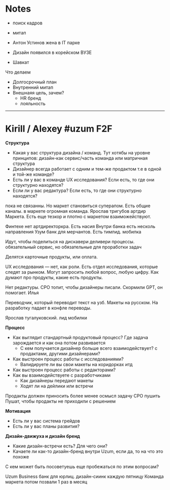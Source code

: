 # Notes
- поиск кадров 
- митап
- Антон Устинов жена в IT парке
- Дизайн появился в корейском ВУЗЕ

- Шавкат 

Что делаем

- Долгосрочный план
- Внутренний митап 
- Внешнаяя цель, зачем? 
	- HR бренд
	- лояльность


---
# Kirill / Alexey #uzum F2F 


**Структура**
- Какая у вас структура дизайна / команд. Тут хотябы на уровне принципов: дизайн-как сервис/часть команда или матричная структура
- Дизайнер всегда работает с одним и тем-же продактом т.е в одной и той-же команде?
- Есть ли у вас в команде UX исследования? Если есть, то где они структурно находятся?
- Если ли у вас редактура? Если есть, то где они структурно находятся?



пока не связанны. Но маркет становиться суперапом. Есть общие каналы. 
в маркете огромная команда. 
Ярослав тригубов артдир Маркета. 
Есть еще тезкор и плотно с маркетом взаиможействуют. 

Финтехе нет артдиректоркра. 
Есть насия
Внутри банка есть несколь направления 
Узум банк для мерчантов. Есть тимлид.
мобилка 

Идут, чтобы поделиться на дискавери деливери процессы. 
обязательный сервис, но обязательные для проработки задач 

Делятся карточные продукты, или оплата. 

UX исследования — нет, как роли. Есть отдел исследования, которые следят за рынком. Могут запросить любой вопрос, любую цифру. Как думают про продукты, какие есть продукты. 

Нет редактуры. CPO топит, чтобы дизайнеры писали. Скормили GPT, он помогает. 
Илья 

Переводчик, который переводит текст на узб. 
Макеты на русском. 
На разработку падает в конфле переводы. 

Ярослав тугалуковский. лид мобилки 





**Процесс**
- Как выглядит стандартный продуктовый процесс? Где задача зарождается и как она потом развивается
	- С кем получается дизайнер больше всего взаимодействует? с продактами, другими дизайнерами?
- Как выстроен процесс работы с исследованиями?
	- Валидируете ли вы свои макеты на коридорках итд
- Как выстроен процесс работы с редакторами? 
- Как вы взаимодействуете с разработчиками
	- Как дизайнеры передают макеты
	- Ходят ли на дейлики или встречи


Продакты должен приносить более менее осмысл задачу
CPO пушить
Пушат, чтобы продакты не приходили с решением


**Мотивация**
- Есть ли у вас система грейдов
- Есть ли у вас планы развития?

**Дизайн-движуха и дизайн бренд**
- Какие дизайн-встречи есть? Для чего они?
- Качаете ли как-то дизайн-бренд внутри Uzum, если да, то на что это похоже

С кем может быть посоветуешь еще пробежаться по этим вопросам?


Uzum Business банк для юрлиц. 
дизайн-сиинк каждую пятницу
Команда маркета потом позвали 1 раз в месяц 

